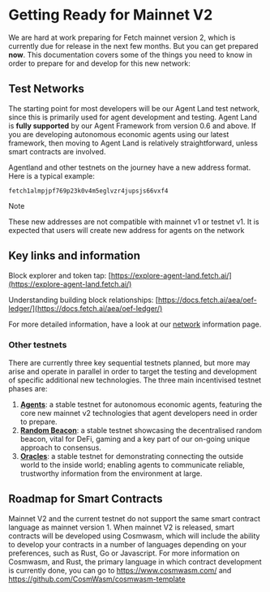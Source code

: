 # Getting Ready for Mainnet V2

We are hard at work preparing for Fetch mainnet version 2, which is currently due for release in the next few months. But you can get prepared __now__. This documentation covers some of the things you need to know in order to prepare for and develop for this new network:

## Test Networks

The starting point for most developers will be our Agent Land test network, since this is primarily used for agent development and testing. Agent Land is **fully supported** by our Agent Framework from version 0.6 and above. If you are developing autonomous economic agents using our latest framework, then moving to Agent Land is relatively straightforward, unless smart contracts are involved.

Agentland and other testnets on the journey have a new address format. Here is a typical example:

```text
fetch1almpjpf769p23k0v4m5eglvzr4jupsjs66vxf4
```

<div class="admonition note">
  <p class="admonition-title">Note</p>
  <p>These new addresses are not compatible with mainnet v1 or testnet v1. It is expected that users will create new address for agents on the network</p>
</div>

## Key links and information

Block explorer and token tap: [https://explore-agent-land.fetch.ai/](https://explore-agent-land.fetch.ai/)

Understanding building block relationships: [https://docs.fetch.ai/aea/oef-ledger/](https://docs.fetch.ai/aea/oef-ledger/)

For more detailed information, have a look at our [network](./networks/) information page.

### Other testnets

There are currently three key sequential testnets planned, but more may arise and operate in parallel in order to target the testing and development of specific additional new technologies. The three main incentivised testnet phases are:

1. [**Agents**](../i_nets/quickstart-aw1.md): a stable testnet for autonomous economic agents, featuring the core new mainnet v2 technologies that agent developers need in order to prepare.
2. [**Random Beacon**](../i_nets/quickstart-aw2.md): a stable testnet showcasing the decentralised random beacon, vital for DeFi, gaming and a key part of our on-going unique approach to consensus.
3. [**Oracles**](../i_nets/quickstart-aw3.md): a stable testnet for demonstrating connecting the outside world to the inside world; enabling agents to communicate reliable, trustworthy information from the environment at large.

## Roadmap for Smart Contracts

Mainnet V2 and the current testnet do not support the same smart contract language as mainnet version 1. When mainnet V2 is released, smart contracts will be developed using Cosmwasm, which will include the ability to develop your contracts in a number of languages depending on your preferences, such as Rust, Go or Javascript. For more information on Cosmwasm, and Rust, the primary language in which contract development is currently done, you can go to https://www.cosmwasm.com/ and https://github.com/CosmWasm/cosmwasm-template

